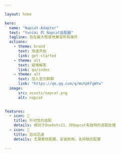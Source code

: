 ```yaml
---

layout: home

hero:
  name: "Napcat-Adapter"
  text: "Yunzai 的 Napcat适配器"
  tagline: 旨在最大程度地兼容所有插件
  actions:
    - theme: brand
      text: 快速开始
      link: get-started
    - theme: alt
      text: 疑难解答
      link: qa/index
    - theme: alt
      text: 加入官方群聊
      link: "https://qm.qq.com/q/WuYpKfgWYw"
  image:
      src: assets/napcat.png
      alt: napcat
      

features:
  - icon: 💖
    title: 针对性的适配
    details: 相对于Onebotv11，对Napcat有独特的适配处理
  - icon: 🚀
    title: 启动迅速
    details: 无需繁琐配置，安装即用，支持锅巴配置

---
```


<Confetti />